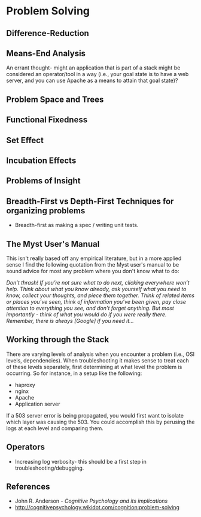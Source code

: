 Problem Solving
===============



Difference-Reduction
--------------------

Means-End Analysis
------------------

An errant thought- might an application that is part of a stack might be considered an operator/tool in a way (i.e., your goal state is to have a web server, and you can use Apache as a means to attain that goal state)?

Problem Space and Trees
-----------------------

Functional Fixedness
--------------------

Set Effect
----------

Incubation Effects
------------------

Problems of Insight
-------------------

Breadth-First vs Depth-First Techniques for organizing problems
---------------------------------------------------------------

-   Breadth-first as making a spec / writing unit tests.

The Myst User's Manual
----------------------

This isn't really based off any empirical literature, but in a more applied sense I find the following quotation from the Myst user's manual to be sound advice for most any problem where you don't know what to do:

*Don’t thrash! If you’re not sure what to do next, clicking everywhere won’t help. Think about what you know already, ask yourself what you need to know, collect your thoughts, and piece them together. Think of related items or places you’ve seen, think of information you’ve been given, pay close attention to everything you see, and don’t forget anything. But most importantly - think of what you would do if you were really there. Remember, there is always [Google] if you need it...*

Working through the Stack
-------------------------

There are varying levels of analysis when you encounter a problem (i.e., OSI levels, dependencies). When troubleshooting it makes sense to treat each of these levels separately, first determining at what level the problem is occurring. So for instance, in a setup like the following:

-   haproxy
-   nginx
-   Apache
-   Application server

If a 503 server error is being propagated, you would first want to isolate which layer was causing the 503. You could accomplish this by perusing the logs at each level and comparing them.

Operators
---------

-   Increasing log verbosity- this should be a first step in troubleshooting/debugging.

References
----------

-   John R. Anderson - *Cognitive Psychology and its implications*
-   <http://cognitivepsychology.wikidot.com/cognition:problem-solving>

